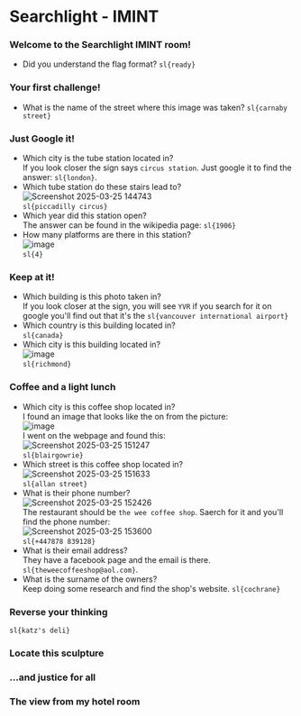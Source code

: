 # Searchlight - IMINT

### Welcome to the Searchlight IMINT room!
- Did you understand the flag format? `sl{ready}`

### Your first challenge!
- What is the name of the street where this image was taken? `sl{carnaby street}`

### Just Google it!
- Which city is the tube station located in? <br />
If you look closer the sign says `circus station`. Just google it to find the answer: `sl{london}`.
- Which tube station do these stairs lead to?<br />
![Screenshot 2025-03-25 144743](https://github.com/user-attachments/assets/f63c108c-499b-4ec9-81b4-c09f00c88e11)<br />
`sl{piccadilly circus}`
- Which year did this station open?<br />
The answer can be found in the wikipedia page: `sl{1906}`
- How many platforms are there in this station? <br />
![image](https://github.com/user-attachments/assets/596bdc04-c99b-4717-986f-0a7b58229e50)<br />
`sl{4}`

### Keep at it!
- Which building is this photo taken in?<br />
If you look closer at the sign, you will see `YVR` if you search for it on google you'll find out that it's the `sl{vancouver international airport}`
- Which country is this building located in? <br />
`sl{canada}`
- Which city is this building located in? <br />
![image](https://github.com/user-attachments/assets/5ed682b0-28f0-4bff-a1f1-90b9bc76984d)<br />
`sl{richmond}`

### Coffee and a light lunch
- Which city is this coffee shop located in?<br />
I found an image that looks like the on from the picture:<br />
![image](https://github.com/user-attachments/assets/5fa7d55a-68b8-4ce7-9fdb-48e492d2e758)<br />
I went on the webpage and found this:<br />
![Screenshot 2025-03-25 151247](https://github.com/user-attachments/assets/ab61b6a3-b3e9-48fc-a17c-00756eb39047)<br />
`sl{blairgowrie}`
- Which street is this coffee shop located in?<br />
![Screenshot 2025-03-25 151633](https://github.com/user-attachments/assets/2f7b7aa6-dda0-4cfb-b95c-c32fb03db463)<br />
`sl{allan street}`
- What is their phone number?<br />
![Screenshot 2025-03-25 152426](https://github.com/user-attachments/assets/f5e566ea-3e68-42c8-a5b5-95c4c9836114)<br />
The restaurant should be `the wee coffee shop`. Saerch for it and you'll find the phone number:<br />
![Screenshot 2025-03-25 153600](https://github.com/user-attachments/assets/72625fc6-2706-4efc-8345-a5a9bf3850b6)<br />
`sl{+447878 839128}`
- What is their email address?<br />
They have a facebook page and the email is there. `sl{theweecoffeeshop@aol.com}`. 
- What is the surname of the owners?<br />
Keep doing some research and find the shop's website.
`sl{cochrane}`

### Reverse your thinking

`sl{katz's deli}`

### Locate this sculpture

### ...and justice for all

### The view from my hotel room

